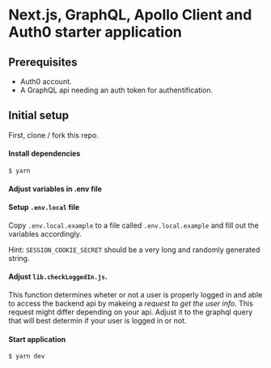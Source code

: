 # Next.js, GraphQL, Apollo Client and Auth0 starter application

## Prerequisites

- Auth0 account.
- A GraphQL api needing an auth token for authentification.

## Initial setup

First, clone / fork this repo.

#### Install dependencies
```
$ yarn

```

#### Adjust variables in .env file

#### Setup `.env.local` file

Copy `.env.local.example` to a file called `.env.local.example` and fill out the variables accordingly.

Hint: `SESSION_COOKIE_SECRET` should be a very long and randomly generated string.

#### Adjust `lib.checkLoggedIn.js`.
This function determines wheter or not a user is properly logged in and able to access the backend api by makeing a *request to get the user info*.
This request might differ depending on your api. 
Adjust it to the graphql query that will best determin if your user is logged in or not. 

#### Start application
```
$ yarn dev
```

